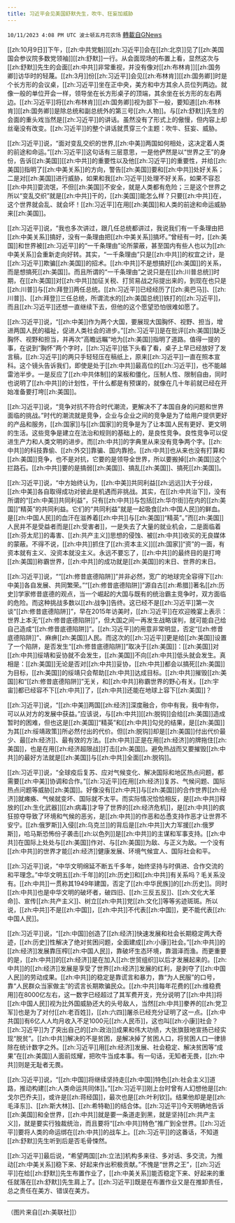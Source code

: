 ```yaml
---
title: 习近平会见美国舒默先生，吹牛、狂妄加威胁
---
```

`10/11/2023 4:08 PM UTC 波士顿五月花农场` [轉載自GNews](https://gnews.org/articles/1819996)

[[zh:10月9日]]下午，[[zh:中共党魁]][[zh:习近平]]会在[[zh:北京]]见了[[zh:美国国会参议院多数党领袖]][[zh:舒默]]一行。从会面现场的布置上看，显然这次与[[zh:舒默]]先生的会面[[zh:中共]]非常重视，并没有像对[[zh:布林肯]][[zh:国务卿]]访华时的轻蔑。[[zh:3月]]份[[zh:习近平]]会见[[zh:布林肯]][[zh:国务卿]]时是个长方形的会议桌，[[zh:习近平]]坐在正中央，美方和中方其余人员位列两边。就像一般的单位开会一样，领导坐在长方形桌子的顶端，其余坐在长方形的左右两边。[[zh:习近平]]将[[zh:布林肯]][[zh:国务卿]]视为部下一般，要知道[[zh:布林肯]][[zh:国务卿]]是除总统和副总统外的第三号[[zh:人物]]。与[[zh:舒默]]先生的会面的重头戏当然是[[zh:习近平]]的讲话。虽然没有了形式上的傲慢，但内容上却丝毫没有改变。[[zh:习近平]]的整个讲话就贯穿三个主题：吹牛、狂妄、威胁。

[[zh:习近平]]说，“面对变乱交织的世界,[[zh:中美]]两国如何相处，这决定着人类的前途和命运。”[[zh:习近平]]这句话有三层意思，一是他俨然是以“世界之王”的身份，告诉[[zh:美国]][[zh:中共]]的重要性以及他[[zh:习近平]]的重要性，并给[[zh:美国]]指明了[[zh:中美关系]]的方向，警告[[zh:美国]]要和[[zh:中共]]处好关系；二是对[[zh:美国]]进行威胁，如果和我[[zh:习近平]]处理不好关系，如果不容忍[[zh:中共]]耍流氓，不但[[zh:美国]]不安全，就是人类都有危险；三是这个世界之所以“变乱交织”就是[[zh:中共]]干的，[[zh:美国]]能怎么样？只要[[zh:中共]]在，这个世界就会乱、就会坏！[[zh:习近平]]在用[[zh:美国]]和人类的前途和命运威胁来[[zh:美国]]。

[[zh:习近平]]说，“我也多次讲过，跟几任总统都讲过，我说我们有一千条理由把[[zh:中美关系]]搞好，没有一条理由把[[zh:中美关系]]搞坏。”曾经有一时，[[zh:美国]]和世界被[[zh:习近平]]的“一千条理由”论所蒙蔽，甚至国内有些人也以为[[zh:中美关系]]会重新走向好转。其实，“一千条理由”只是[[zh:中共]]的权宜之计，是[[zh:习近平]]欺骗[[zh:美国]]的招术。[[zh:中共]]不是想搞好[[zh:美国]]的关系，而是想搞死[[zh:美国]]。而且所谓的“一千条理由”之说只是在[[zh:川普总统]]时期，在[[zh:美国]]对[[zh:中共]]加征关税、打贸易战之际提出来的，到现在也只是[[zh:川普]]与[[zh:拜登]]两任总统。[[zh:习近平]]已经经历了[[zh:奥巴马]]、[[zh:川普]]、[[zh:拜登]]三任总统，所谓流水的[[zh:美国总统]]铁打的[[zh:习近平]]，而且[[zh:习近平]]还想一直继续下去，但他的这个愿望恐怕很难如愿了。

[[zh:习近平]]说，“[[zh:中美]]作为两个大国，要展现大国胸怀、视野、担当，增进两国人民的福祉，促进人类社会的进步。”[[zh:习近平]]是在批评[[zh:美国]]缺乏胸怀、视野和担当，并再次“高瞻远瞩”地为[[zh:美国]]指明了道路。值得一提的事，在说到“胸怀”两个字时，[[zh:习近平]]低下头看了看，桌子上早已经放好了发言稿，[[zh:习近平]]的两只手轻轻压在稿纸上，原来[[zh:习近平]]一直在照本宣科。这个镜头告诉我们，即使是处于[[zh:中共]]最高位的[[zh:习近平]]，也不能越雷池半步。一是反应了[[zh:中共体制]]的呆板和僵化，压制人性、限制自由，同时也说明了[[zh:中共]]的计划性，干什么都是有预谋的，就像在几十年前就已经在开始准备要打垮[[zh:美国]]。

[[zh:习近平]]说，“竞争对抗不符合时代潮流，更解决不了本国自身的问题和世界面临的挑战。”时代的潮流就是竞争，企业与企业之间的竞争是为了给用户提供更好的产品和服务，[[zh:国家]]与[[zh:国家]]的竞争是为了让本国人民有更好、更文明的生活。这些竞争是建立在法治和规则的基础上的，是良性竞争。良性竞争可以促进生产力和人类文明的进步。而[[zh:中共]]的字典里从来没有竞争两个字。[[zh:中共]]的科技靠偷、[[zh:外交]]靠骗、国内靠抢。[[zh:中共]]也从来也没有打算和[[zh:美国]]竞争，也不是对抗，它要的是领导全世界，所以要搬掉[[zh:美国]]这个拦路石。[[zh:中共]]要的是搞弱[[zh:美国]]、搞乱[[zh:美国]]、搞死[[zh:美国]]。

[[zh:习近平]]说，“中方始终认为，[[zh:中美]]共同利益[[zh:远远]]大于分歧，[[zh:中美]]各自取得成功对彼此是机遇而非挑战。其实，在[[zh:中共治下]]，没有所谓的“[[zh:中美]]共同利益”，只有[[zh:中共]]与包括[[zh:华尔街]]在内的[[zh:美国]]“精英”的共同利益。它们的“共同利益”就是一起吸食[[zh:中国人民]]的鲜血。是[[zh:中国人民]]的血汗在滋养着[[zh:中共]]与[[zh:美国]]“精英”。”而[[zh:美国]]人民并不是受益者而是[[zh:受害者]]，一是失去了大量的就业机会，二是面临着[[zh:芬太尼]]的毒害、[[zh:共产主义]]思想的侵蚀、被[[zh:中共]]收买的无良媒体的蒙蔽。不得不说，[[zh:中共]]抓住了[[zh:资本主义]][[zh:国家]]“资”的一面，有资本就有主义、没资本就没主义。永远不要忘了，[[zh:中共]]的最终目的是打垮[[zh:美国]]称霸世界，[[zh:中共]]的成功就是[[zh:美国]]的末日、世界的末日。

[[zh:习近平]]说，““[[zh:修昔底德陷阱]]”并非必然，宽广的地球完全容得下[[zh:中美]]各自发展、共同繁荣。”“[[zh:修昔底德陷阱]]”源自古[[zh:希腊]]著名[[zh:历史]]学家修昔底德的观点，当一个崛起的大国与既有的统治霸主竞争时，双方面临的危险。而这种挑战多数以[[zh:战争]]告终。这已经不是[[zh:习近平]]第一次谈“[[zh:修昔底德陷阱]]”，早在2015年访美时，[[zh:习近平]]在欢迎晚宴上表示：世界上本无“[[zh:修昔底德陷阱]]”，但大国之间一再发生战略误判，就可能自己给自己造成“[[zh:修昔底德陷阱]]”。[[zh:习近平]]的用意非常明显，否定“[[zh:修昔底德陷阱]]”、麻痹[[zh:美国]]人民。而这次的[[zh:习近平]]更是给[[zh:美国]]设置了一个陷阱，是否发生“[[zh:修昔底德陷阱]]”取决于[[zh:美国]]：[[zh:美国]]对[[zh:中共]]绥靖和妥协就不会发生，[[zh:美国]]不向[[zh:中共]]低头就会发生。真相是：[[zh:美国]]无论是否对[[zh:中共]]妥协，[[zh:中共]]都会以搞死[[zh:美国]]为目标，[[zh:美国]]的绥靖只会帮助[[zh:中共]]达成目标。[[zh:中共]]摧毁[[zh:美国]]和“[[zh:修昔底德陷阱]]”无关，和[[zh:中共]]称霸世界的野心有关。[[zh:宇宙]]都已经容不下[[zh:中共]]了，[[zh:中共]]还能在地球上容下[[zh:美国]]？

[[zh:习近平]]说，“[[zh:中美]]两国[[zh:经济]]深度融合，你中有我，我中有你，可以从对方的发展中获益。”应该说，与[[zh:中共]][[zh:脱钩]]会给[[zh:美国]]造成暂时的困难，但也这是[[zh:美国]]“精英”和[[zh:中共]]勾兑的结果，是[[zh:美国]]为其[[zh:绥靖政策]]所必然付出的代价。但[[zh:脱钩]]却是[[zh:美国]]付出代价最少、最[[zh:经济]]、最有效的方法。[[zh:中共]]正是在用[[zh:经济]]的牌拖住[[zh:美国]]，也是在用[[zh:经济超限战]]打击[[zh:美国]]。避免热战而又要摧毁[[zh:中共]]的最好方法就是[[zh:美国]]与[[zh:中共]]全面[[zh:脱钩]]。

[[zh:习近平]]说，“全球疫后复苏、应对气候变化、解决国际和地区热点问题，都需要[[zh:中美]]协调和合作。”[[zh:习近平]]在用[[zh:经济]]复苏、气候问题、国际热点问题等威胁[[zh:美国]]。好像没有[[zh:中共]]与[[zh:美国]]的合作世界[[zh:经济]]就瘫痪、气候就变坏、国际就不太平。而实际情况恰恰相反，是[[zh:中共]]释放的[[zh:生化武器]][[zh:病毒]]才导了世界的[[zh:经济危机]]，是[[zh:中共]]的疯狂掠夺导致了环境和气候的恶劣，是[[zh:中共]]的作恶和怂恿支持作恶才让世界不安宁。[[zh:俄罗斯]]入侵[[zh:乌克兰]]的背后是[[zh:中共]]大力军援[[zh:俄罗斯]]，哈马斯恐怖份子袭击[[zh:以色列]]是[[zh:中共]]的主谋和军事支持。[[zh:中共]]在国际上处处与[[zh:美国]]作对、与[[zh:美国]]为敌、与正义为敌。一个没有[[zh:中共]]的世界才能[[zh:经济]]健康发展、环境气候宜人、国际社会和平。

[[zh:习近平]]说，“中华文明绵延不断五千多年，始终坚持与时俱进、合作交流的和平理念。”中华文明五[[zh:千年]]的[[zh:历史]]和[[zh:中共]]有关系吗？毛关系没有。[[zh:中共]]一贯称其1949年建国，否定了[[zh:中华民族]]的[[zh:历史]]。同时[[zh:中共]]也是中华文明的破坏者，破四旧、[[zh:三反五反]]、[[zh:文化大革命]]、宣传[[zh:共产主义]]、树立[[zh:中共]]党[[zh:文化]]等等劣迹斑斑。所以说，[[zh:中共]]不是[[zh:中国]]，[[zh:中共]]不代表[[zh:中国]]，更不能代表[[zh:中国人民]]。

[[zh:习近平]]说，“[[zh:中国]]创造了[[zh:经济]]快速发展和社会长期稳定两大奇迹，[[zh:历史]]性解决了绝对贫困问题，全面建成[[zh:小康]]社会。”[[zh:中共]]的[[zh:经济]]发展靠压榨[[zh:中国人民]]，靠破坏生态环境，靠涸泽而渔。而更重要的是，[[zh:中共]]的[[zh:经济]]是在加入[[zh:世贸组织]]以后才发展起来的。[[zh:中共]]的[[zh:经济]]发展是享受了世界[[zh:经济]]发展的红利，是剥夺了[[zh:中国人民]]的劳动成果。[[zh:中共]]的稳定是靠谎言和暴力，靠“为人民服”的口号，靠“人民群众当家做主”的谎言长期欺骗民众。[[zh:中共]]每年花费的[[zh:维稳费用]]在8000亿左右，这一数字已经超过了其军费开支，充分说明了[[zh:中共]]将[[zh:中国人民]]视为比外国威胁还大的头号敌人，当然[[zh:中共]]豢养的[[zh:党卫军]]也是为了对付[[zh:老百姓]]，[[zh:六四]]屠杀已经充分证明了这一点。[[zh:中共国]]有6亿人人均月收入不足1000元[[zh:人民币]]，这也叫[[zh:小康]]社会？[[zh:习近平]]为了突出自己的[[zh:政治]]成果和伟大功绩，大张旗鼓地宣扬已经实现“脱贫”。[[zh:中共]]解决的不是贫困，是解决掉了贫困人口，将贫困人口一律排除在统计数字之外。[[zh:习近平]]用[[zh:经济]]发展、社会稳定、解决贫困等“成果”在[[zh:美国]]人面前炫耀，把吹牛当成本事。有一句话，无知者无畏，[[zh:中共]]则是无耻者无畏。

[[zh:习近平]]说，“[[zh:中国]]将继续坚持走[[zh:中国]]特色[[zh:社会主义]]道路，推动构建[[zh:人类命运共同体]]。”[[zh:习近平]]刚上台时曾有人幻想他是[[zh:戈尔巴乔夫]]，或许是[[zh:蒋经国]]，最次也是[[zh:叶利钦]]。结果他却是是[[zh:毛泽东]]、[[zh:斯大林]]、[[zh:希特勒]]的结合体。[[zh:习近平]]今天明确地告诉[[zh:美国]]和全世界，[[zh:中共]]就是要一条道走到黑，就是坚持[[zh:共产主义]]，就是要实行独裁统治，而且要将“[[zh:中共]]特色”推广到全世界。[[zh:习近平]]要将人类的命运绑在[[zh:中共]]的战车上。[[zh:习近平]]的这番话，不知道[[zh:舒默]]先生听到后是否毛骨悚然。

[[zh:习近平]]最后说，“希望两国[[zh:立法]]机构多来往、多对话、多交流，为推动[[zh:中美关系]]稳下来、好起来作出积极贡献。”不愧是“世界之王”，[[zh:习近平]]在给[[zh:舒默]]先生布置作业了，[[zh:中美关系]]能否稳定下来、好起来的重任就落在[[zh:舒默]]先生肩上了。[[zh:习近平]]既是在布置作业又是在推卸责任，总之责任在美方、错误在美方。

---
（图片来自[[zh:美联社]]）
